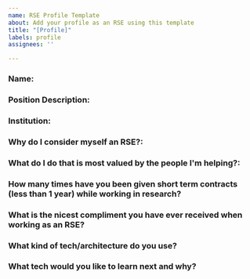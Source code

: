 ```yaml
---
name: RSE Profile Template
about: Add your profile as an RSE using this template
title: "[Profile]"
labels: profile
assignees: ''

---
```


### Name:

### Position Description:

### Institution:

### Why do I consider myself an RSE?:

### What do I do that is most valued by the people I'm helping?:

### How many times have you been given short term contracts (less than 1 year) while working in research?

### What is the nicest compliment you have ever received when working as an RSE?

### What kind of tech/architecture do you use?

### What tech would you like to learn next and why?
